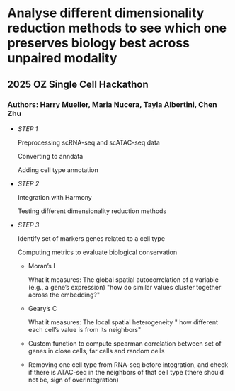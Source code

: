 # Analyse different dimensionality reduction methods to see which one preserves biology best across unpaired modality 
## 2025 OZ Single Cell Hackathon 
### Authors: Harry Mueller, Maria Nucera, Tayla Albertini, Chen Zhu

- *STEP 1*

  Preprocessing scRNA-seq and scATAC-seq data

  Converting to anndata

  Adding cell type annotation
  
- *STEP 2*
  
  Integration with Harmony

  Testing different dimensionality reduction methods

- *STEP 3*

  Identify set of markers genes related to a cell type

  Computing metrics to evaluate biological conservation
  - Moran’s I
    
    What it measures:
    The global spatial autocorrelation of a variable (e.g., a gene’s expression) "how do similar values cluster together across the embedding?"
  - Geary’s C
    
    What it measures:
   The local spatial heterogeneity " how different each cell’s value is from its neighbors"

  - Custom function to compute spearman correlation between set of genes in close cells, far cells and random cells
   
  - Removing one cell type from RNA-seq before integration, and check if there is ATAC-seq in the neighbors of that cell type (there should not be, sign of overintegration)

